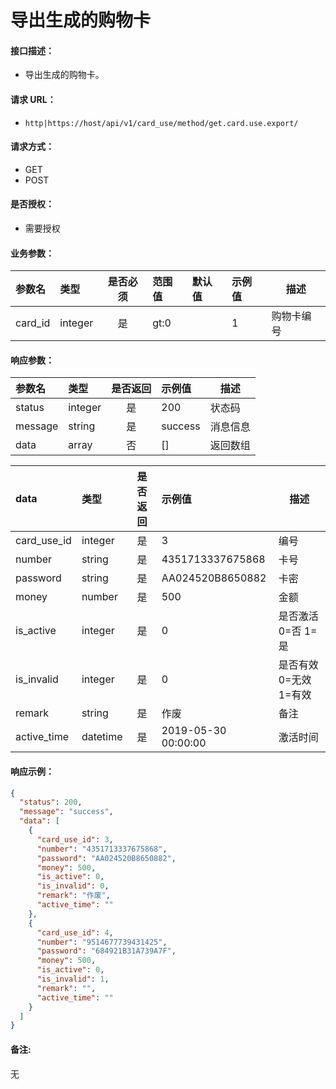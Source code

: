 # 导出生成的购物卡

#### 接口描述：
- 导出生成的购物卡。

#### 请求 URL：
- `http|https://host/api/v1/card_use/method/get.card.use.export/`

#### 请求方式：
- GET
- POST

#### 是否授权：
- 需要授权

#### 业务参数：
|参数名|类型|是否必须|范围值|默认值|示例值|描述|
|:----|:---|:---:|:-----|:-----|:-----|-----|
|card_id |integer |是 |gt:0 | |1 |购物卡编号 |

#### 响应参数：
|参数名|类型|是否返回|示例值|描述|
|:-----|:-----|:---:|:-----|-----|
|status |integer |是 |200 |状态码 |
|message |string |是 |success |消息信息 |
|data |array |否 |[] |返回数组 |

|data|类型|是否返回|示例值|描述|
|:-----|:-----|:---:|:-----|-----|
|card_use_id |integer |是 |3 |编号 |
|number |string |是 |4351713337675868 |卡号 |
|password |string |是 |AA024520B8650882 |卡密 |
|money |number |是 |500 |金额 |
|is_active |integer |是 |0 |是否激活 0=否 1=是 |
|is_invalid |integer |是 |0 |是否有效 0=无效 1=有效 |
|remark |string |是 |作废 |备注 |
|active_time |datetime |是 |2019-05-30 00:00:00 |激活时间 |

#### 响应示例：
```json
{
  "status": 200,
  "message": "success",
  "data": [
    {
      "card_use_id": 3,
      "number": "4351713337675868",
      "password": "AA024520B8650882",
      "money": 500,
      "is_active": 0,
      "is_invalid": 0,
      "remark": "作废",
      "active_time": ""
    },
    {
      "card_use_id": 4,
      "number": "9514677739431425",
      "password": "684921B31A739A7F",
      "money": 500,
      "is_active": 0,
      "is_invalid": 1,
      "remark": "",
      "active_time": ""
    }
  ]
}
```

#### 备注:
无